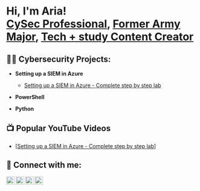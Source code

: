 <h1>Hi, I'm Aria! <br/><a href="https://github.com/ariapaz">CySec Professional</a>, <a href="https://www.linkedin.com/in/ariapatrozou/">Former Army Major</a>, <a href="https://www.youtube.com/c/cyberspikes">Tech + study Content Creator</a></h1>

<h2>👨‍💻 Cybersecurity Projects:</h2>

- <b>Setting up a SIEM in Azure</b>
  - [Setting up a SIEM in Azure - Complete step by step lab](https://cyberspikes.com/projects/setting-up-a-siem-in-azure)

- <b>PowerShell</b>

- <b>Python</b>
 

<h2>📺 Popular YouTube Videos</h2>

- [[Setting up a SIEM in Azure - Complete step by step lab](https://www.youtube.com/watch?v=W_2SONPh2_4&t=39s)]


<h2> 🤳 Connect with me:</h2>

[<img align="left" alt="Go | YouTube" width="22px" src="https://cdn.jsdelivr.net/npm/simple-icons@v7/icons/youtube.svg" />][youtube]
[<img align="left" alt="X" width="22px" src="https://cdn.jsdelivr.net/npm/simple-icons@v7/icons/x.svg" />][X]
[<img align="left" alt="Go | LinkedIn" width="22px" src="https://cdn.jsdelivr.net/npm/simple-icons@v7/icons/linkedin.svg" />][linkedin]
[<img align="left" alt="Go | Website" width="22px" src="https://cdn.jsdelivr.net/npm/simple-icons@v7/icons/linktree.svg" />][website]


[website]: https://cyberspikes.com/
[youtube]: https://www.youtube.com/c/cyberspikes
[linkedin]: https://linkedin.com/in/ariapatrozou
[X]: https://x.com/cyberspikes_com

<!--
**ariapaz/ariapaz** is a ✨ _special_ ✨ repository because its `README.md` (this file) appears on your GitHub profile.

Here are some ideas to get you started:

- 🔭 I’m currently working on ...
- 🌱 I’m currently learning ...
- 👯 I’m looking to collaborate on ...
- 🤔 I’m looking for help with ...
- 💬 Ask me about ...
- 📫 How to reach me: ...
- 😄 Pronouns: ...
- ⚡ Fun fact: ...
-->
